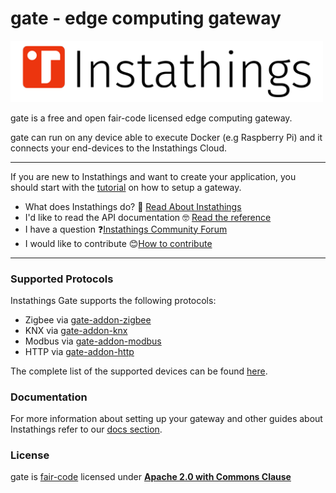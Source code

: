 # gate - edge computing gateway

<a href="https://www.instathings.io/" target="_blank">
    <img src="/images/instathings-logo-red.png" width="500"/>
</a>

gate is a free and open fair-code licensed edge computing gateway. 

gate can run on any device able to execute Docker (e.g Raspberry Pi) and it connects your end-devices to the Instathings Cloud.

---
If you are new to Instathings and want to create your application, you should start with the [tutorial](https://docs.instathings.io/docs/guides/gateway-setup.html) on how to setup a gateway.

- What does Instathings do? 🤔 [Read About Instathings](https://docs.instathings.io/docs/guides/introduction.html)
- I'd like to read the API documentation 🤓 [Read the reference](https://developers.instathings.io/)
- I have a question ❓[Instathings Community Forum](http://forum.instathings.io/)
- I would like to contribute 😊[How to contribute](CONTRIBUTING.md)
---

### Supported Protocols
Instathings Gate supports the following protocols:
- Zigbee via [gate-addon-zigbee](https://github.com/Instathings/gate-addon-zigbee)
- KNX via [gate-addon-knx](https://github.com/Instathings/gate-addon-knx)
- Modbus via [gate-addon-modbus](https://github.com/Instathings/gate-addon-modbus)
- HTTP via [gate-addon-http](https://github.com/Instathings/gate-addon-http)

The complete list of the supported devices can be found [here](https://docs.instathings.io/en/protocols.html).

### Documentation
For more information about setting up your gateway  and other guides about Instathings refer to our [docs section](https://docs.instathings.io/docs/guides/gateway-setup.html).

### License
gate is [fair-code](https://faircode.io/) licensed under [**Apache 2.0 with Commons Clause**](https://github.com/Instathings/gate/blob/master/LICENSE.md) 


